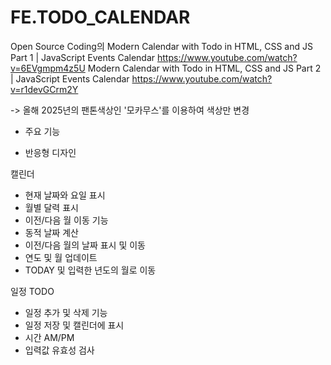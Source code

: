 # FE.TODO_CALENDAR


Open Source Coding의 
Modern Calendar with Todo in HTML, CSS and JS Part 1 | JavaScript Events Calendar
https://www.youtube.com/watch?v=6EVgmpm4z5U
Modern Calendar with Todo in HTML, CSS and JS Part 2 | JavaScript Events Calendar
https://www.youtube.com/watch?v=r1devGCrm2Y

-> 올해 2025년의 팬톤색상인 '모카무스'를 이용하여 색상만 변경

* 주요 기능
- 반응형 디자인
  
캘린더
- 현재 날짜와 요일 표시
- 월별 달력 표시
- 이전/다음 월 이동 기능
- 동적 날짜 계산
- 이전/다음 월의 날짜 표시 및 이동
- 연도 및 월 업데이트
- TODAY 및 입력한 년도의 월로 이동
  
일정 TODO
- 일정 추가 및 삭제 기능
- 일정 저장 및 캘린더에 표시
- 시간 AM/PM
- 입력값 유효성 검사
